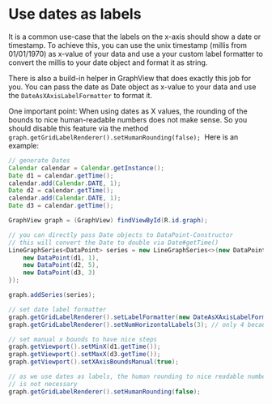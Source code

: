 # Use dates as labels

It is a common use-case that the labels on the x-axis should show a date or timestamp. To achieve this, you can use the unix timestamp (millis from 01/01/1970) as x-value of your data and use a your custom label formatter to convert the millis to your date object and format it as string.

There is also a build-in helper in GraphView that does exactly this job for you.  You can pass the date as Date object as x-value to your data and use the `DateAsXAxisLabelFormatter` to format it.

One important point: When using dates as X values, the rounding of the bounds to nice human-readable numbers does not make sense. So you should disable this feature via the method `graph.getGridLabelRenderer().setHumanRounding(false);`
​
Here is an example:

```java
// generate Dates
Calendar calendar = Calendar.getInstance();
Date d1 = calendar.getTime();
calendar.add(Calendar.DATE, 1);
Date d2 = calendar.getTime();
calendar.add(Calendar.DATE, 1);
Date d3 = calendar.getTime();

GraphView graph = (GraphView) findViewById(R.id.graph);

// you can directly pass Date objects to DataPoint-Constructor
// this will convert the Date to double via Date#getTime()
LineGraphSeries<DataPoint> series = new LineGraphSeries<>(new DataPoint[] {
    new DataPoint(d1, 1),
    new DataPoint(d2, 5),
    new DataPoint(d3, 3)
});

graph.addSeries(series);

// set date label formatter
graph.getGridLabelRenderer().setLabelFormatter(new DateAsXAxisLabelFormatter(getActivity()));
graph.getGridLabelRenderer().setNumHorizontalLabels(3); // only 4 because of the space

// set manual x bounds to have nice steps
graph.getViewport().setMinX(d1.getTime());
graph.getViewport().setMaxX(d3.getTime());
graph.getViewport().setXAxisBoundsManual(true);

// as we use dates as labels, the human rounding to nice readable numbers
// is not necessary
graph.getGridLabelRenderer().setHumanRounding(false);
```